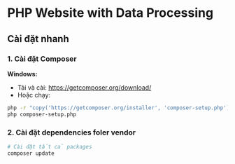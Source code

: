 # PHP Website with Data Processing

## Cài đặt nhanh

### 1. Cài đặt Composer

**Windows:**
- Tải và cài: https://getcomposer.org/download/
- Hoặc chạy:
```bash
php -r "copy('https://getcomposer.org/installer', 'composer-setup.php');"
php composer-setup.php
```

### 2. Cài đặt dependencies foler vendor

```bash
# Cài đặt tất cả packages
composer update
```
